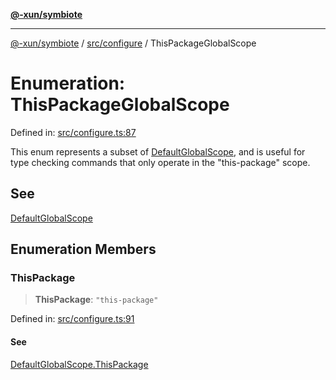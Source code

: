 [**@-xun/symbiote**](../../../README.md)

***

[@-xun/symbiote](../../../README.md) / [src/configure](../README.md) / ThisPackageGlobalScope

# Enumeration: ThisPackageGlobalScope

Defined in: [src/configure.ts:87](https://github.com/Xunnamius/symbiote/blob/0437dc127bb0574f19f66370b2ed3a70bfedfd5d/src/configure.ts#L87)

This enum represents a subset of [DefaultGlobalScope](DefaultGlobalScope.md), and is useful for type
checking commands that only operate in the "this-package" scope.

## See

[DefaultGlobalScope](DefaultGlobalScope.md)

## Enumeration Members

### ThisPackage

> **ThisPackage**: `"this-package"`

Defined in: [src/configure.ts:91](https://github.com/Xunnamius/symbiote/blob/0437dc127bb0574f19f66370b2ed3a70bfedfd5d/src/configure.ts#L91)

#### See

[DefaultGlobalScope.ThisPackage](DefaultGlobalScope.md#thispackage)
